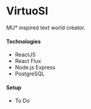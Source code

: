 # VirtuoSI
MU* inspired text world creator.

#### Technologies
* ReactJS
* React Flux
* Node.js Express
* PostgreSQL

#### Setup
* To Do

